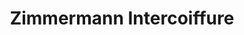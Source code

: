 ---
title: "Zimmermann Intercoiffure"
url: /hausen-im-wiesental/zimmermann-intercoiffure/
shop: Friseur
---